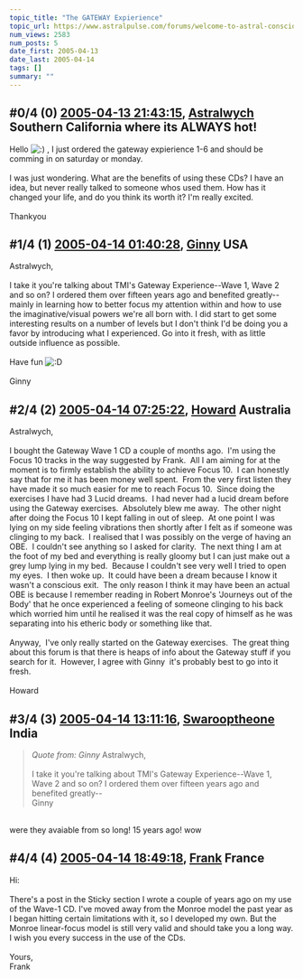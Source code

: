 ```yaml
---
topic_title: "The GATEWAY Expierience"
topic_url: https://www.astralpulse.com/forums/welcome-to-astral-consciousness!/the-gateway-expierience
num_views: 2583
num_posts: 5
date_first: 2005-04-13
date_last: 2005-04-14
tags: []
summary: ""
---
```


## \#0/4 (0) [2005-04-13 21:43:15](https://www.astralpulse.com/forums/index.php?msg=160173), [Astralwych](https://www.astralpulse.com/forums/profile/?u=7595) Southern California where its ALWAYS hot! ##
<section>
Hello
<img alt=":)" class="smiley" src="https://www.astralpulse.com/forums/Smileys/fugue/smiley.png" title="Smiley"/>
, I just ordered the gateway expierience 1-6 and should be comming in on saturday or monday.
<br>
<br>
I was just wondering. What are the benefits of using these CDs? I have an idea, but never really talked to someone whos used them. How has it changed your life, and do you think its worth it? I'm really excited.
<br>
<br>
Thankyou
</section>

## \#1/4 (1) [2005-04-14 01:40:28](https://www.astralpulse.com/forums/index.php?msg=160193), [Ginny](https://www.astralpulse.com/forums/profile/?u=1404) USA ##
<section>
Astralwych,
<br>
<br>
I take it you're talking about TMI's Gateway Experience--Wave 1, Wave 2 and so on? I ordered them over fifteen years ago and benefited greatly--mainly in learning how to better focus my attention within and how to use the imaginative/visual powers we're all born with. I did start to get some interesting results on a number of levels but I don't think I'd be doing you a favor by introducing what I experienced. Go into it fresh, with as little outside influence as possible.
<br>
<br>
Have fun
<img alt=":D" class="smiley" src="https://www.astralpulse.com/forums/Smileys/fugue/cheesy.png" title="Cheesy"/>
<br>
<br>
Ginny
</section>

## \#2/4 (2) [2005-04-14 07:25:22](https://www.astralpulse.com/forums/index.php?msg=160225), [Howard](https://www.astralpulse.com/forums/profile/?u=2643) Australia ##
<section>
Astralwych,
<br>
<br>
I bought the Gateway Wave 1 CD a couple of months ago.  I'm using the Focus 10 tracks in the way suggested by Frank.  All I am aiming for at the moment is to firmly establish the ability to achieve Focus 10.  I can honestly say that for me it has been money well spent.  From the very first listen they have made it so much easier for me to reach Focus 10.  Since doing the exercises I have had 3 Lucid dreams.  I had never had a lucid dream before using the Gateway exercises.  Absolutely blew me away.  The other night after doing the Focus 10 I kept falling in out of sleep.  At one point I was lying on my side feeling vibrations then shortly after I felt as if someone was clinging to my back.  I realised that I was possibly on the verge of having an OBE.  I couldn't see anything so I asked for clarity.  The next thing I am at the foot of my bed and everything is really gloomy but I can just make out a grey lump lying in my bed.  Because I couldn't see very well I tried to open my eyes.  I then woke up.  It could have been a dream because I know it wasn't a conscious exit.  The only reason I think it may have been an actual OBE is because I remember reading in Robert Monroe's 'Journeys out of the Body' that he once experienced a feeling of someone clinging to his back which worried him until he realised it was the real copy of himself as he was separating into his etheric body or something like that.
<br>
<br>
Anyway,  I've only really started on the Gateway exercises.  The great thing about this forum is that there is heaps of info about the Gateway stuff if you search for it.  However, I agree with Ginny  it's probably best to go into it fresh.
<br>
<br>
Howard
</section>

## \#3/4 (3) [2005-04-14 13:11:16](https://www.astralpulse.com/forums/index.php?msg=160258), [Swarooptheone](https://www.astralpulse.com/forums/profile/?u=8185) India ##
<section>
<blockquote class="bbc_standard_quote">
 <cite>
  Quote from: Ginny
 </cite>
 Astralwych,
 <br>
 <br>
 I take it you're talking about TMI's Gateway Experience--Wave 1, Wave 2 and so on? I ordered them over fifteen years ago and benefited greatly--
 <br>
 Ginny
</blockquote>
<br>
were they avaiable from so long! 15 years ago! wow
</section>

## \#4/4 (4) [2005-04-14 18:49:18](https://www.astralpulse.com/forums/index.php?msg=160327), [Frank](https://www.astralpulse.com/forums/profile/?u=359) France ##
<section>
Hi:
<br>
<br>
There's a post in the Sticky section I wrote a couple of years ago on my use of the Wave-1 CD. I've moved away from the Monroe model the past year as I began hitting certain limitations with it, so I developed my own. But the Monroe linear-focus model is still very valid and should take you a long way. I wish you every success in the use of the CDs.
<br>
<br>
Yours,
<br>
Frank
</section>
